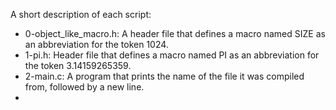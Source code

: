 A short description of each script:
+ 0-object_like_macro.h: A header file that defines a macro named SIZE as an abbreviation for the token 1024.
+ 1-pi.h: Header file that defines a macro named PI as an abbreviation for the token 3.14159265359.
+ 2-main.c: A program that prints the name of the file it was compiled from, followed by a new line.
+
